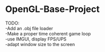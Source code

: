 # OpenGL-Base-Project


TODO:   
-Add an .obj file loader  
-Make a proper time coherent game loop  
-use IMGUI, display FPS/UPS  
-adapt window size to the screen  